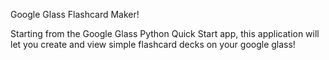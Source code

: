 Google Glass Flashcard Maker!

Starting from the Google Glass Python Quick Start app, this application will let you create and view simple flashcard decks on your google glass!
